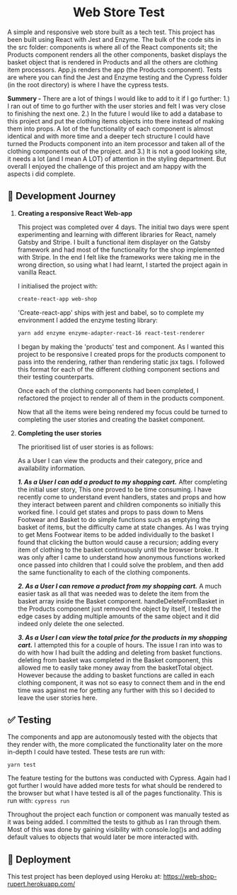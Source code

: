 <h1 align="center">
  Web Store Test
</h1>

A simple and responsive web store built as a tech test. This project has been built using React with Jest and Enzyme. The bulk of the code sits in the src folder: components is where all of the React components sit; the Products component renders all the other components, basket displays the basket object that is rendered in Products and all the others are clothing item processors. App.js renders the app (the Products component). Tests are where you can find the Jest and Enzyme testing and the Cypress folder (in the root directory) is where I have the cypress tests.

 **Summery -**
    There are a lot of things I would like to add to it if I go further: 1.) I ran out of time to go further with the user stories and felt I was very close to finishing the next one. 2.) In the future I would like to add a database to this project and put the clothing items objects into there instead of making them into props. A lot of the functionality of each component is almost identical and with more time and a deeper tech structure I could have turned the Products component into an item processor and taken all of the clothing components out of the project. and 3.) It is not a good looking site, it needs a lot (and I mean A LOT) of attention in the styling department. But overall I enjoyed the challenge of this project and am happy with the aspects i did complete.

## :running: Development Journey

1.  **Creating a responsive React Web-app**

    This project was completed over 4 days. The initial two days were spent experimenting and learning with different libraries for React, namely Gatsby and Stripe. I built a functional item displayer on the Gatsby framework and had most of the functionality for the shop implemented with Stripe. In the end I felt like the frameworks were taking me in the wrong direction, so using what I had learnt, I started the project again in vanilla React.

    I initialised the project with:
    ```sh
    create-react-app web-shop
    ```

    'Create-react-app' ships with jest and babel, so to complete my environment I added the enzyme testing library:
    ```sh
    yarn add enzyme enzyme-adapter-react-16 react-test-renderer
    ```
    I began by making the 'products' test and component. As I wanted this project to be responsive I created props for the products component to pass into the rendering, rather than rendering static jsx tags. I followed this format for each of the different clothing component sections and their testing counterparts.

    Once each of the clothing components had been completed, I refactored the project to render all of them in the products component.

    Now that all the items were being rendered my focus could be turned to completing the user stories and creating the basket component.

2.  **Completing the user stories**

    The prioritised list of user stories is as follows:


    As a User I can view the products and their category, price and availability information.

    ***1. As a User I can add a product to my shopping cart.***
      After completing the initial user story, This one proved to be time consuming. I have recently come to understand event handlers, states and props and how they interact between parent and children components so initially this worked fine. I could get states and props to pass down to Mens Footwear and Basket to do simple functions such as emptying the basket of items, but the difficulty came at state changes. As I was trying to get Mens Footwear items to be added individually to the basket I found that clicking the button would cause a recursion; adding every item of clothing to the basket continuously until the browser broke. It was only after I came to understand how anonymous functions worked once passed into children that I could solve the problem, and then add the same functionality to each of the clothing components.

    ***2. As a User I can remove a product from my shopping cart.***
      A much easier task as all that was needed was to delete the item from the basket array inside the Basket component. handleDeleteFromBasket in the Products component just removed the object by itself, I tested the edge cases by adding multiple amounts of the same object and it did indeed only delete the one selected.

    ***3. As a User I can view the total price for the products in my shopping cart.***
      I attempted this for a couple of hours. The issue I ran into was to do with how I had built the adding and deleting from basket functions. deleting from basket was completed in the Basket component, this allowed me to easily take money away from the basketTotal object. However because the adding to basket functions are called in each clothing component, it was not so easy to connect them and in the end time was against me for getting any further with this so I decided to leave the user stories here.

## :white_check_mark: Testing

The components and app are autonomously tested with the objects that they render with, the more complicated the functionality later on the more in-depth I could have tested. These tests are run with:
    
    yarn test

The feature testing for the buttons was conducted with Cypress. Again had I got further I would have added more tests for what should be rendered to the browser but what I have tested is all of the pages functionality. This is run with:
    ```
    cypress run
    ```

Throughout the project each function or component was manually tested as it was being added. I committed the tests to github as I ran through them. Most of this was done by gaining visibility with console.log()s and adding default values to objects that would later be more interacted with.

## 💫 Deployment

This test project has been deployed using Heroku at:
https://web-shop-rupert.herokuapp.com/
